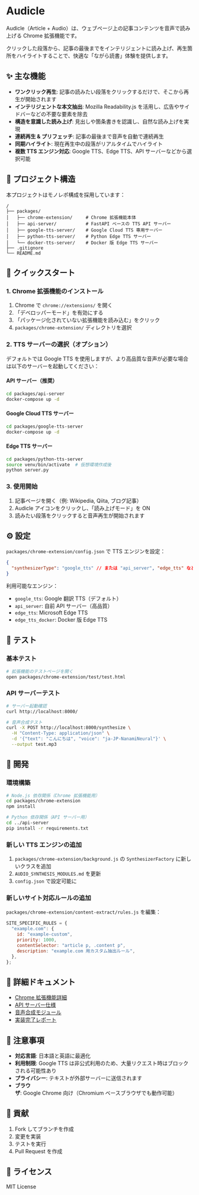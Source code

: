 # Audicle

Audicle（Article + Audio）は、ウェブページ上の記事コンテンツを音声で読み上げる Chrome 拡張機能です。

クリックした段落から、記事の最後までをインテリジェントに読み上げ、再生箇所をハイライトすることで、快適な「ながら読書」体験を提供します。

## ✨ 主な機能

- **ワンクリック再生**: 記事の読みたい段落をクリックするだけで、そこから再生が開始されます
- **インテリジェントな本文抽出**: Mozilla Readability.js を活用し、広告やサイドバーなどの不要な要素を除去
- **構造を意識した読み上げ**: 見出しや箇条書きを認識し、自然な読み上げを実現
- **連続再生 & プリフェッチ**: 記事の最後まで音声を自動で連続再生
- **同期ハイライト**: 現在再生中の段落がリアルタイムでハイライト
- **複数 TTS エンジン対応**: Google TTS、Edge TTS、API サーバーなどから選択可能

## 📂 プロジェクト構造

本プロジェクトはモノレポ構成を採用しています：

```
/
├── packages/
│   ├── chrome-extension/     # Chrome 拡張機能本体
│   ├── api-server/           # FastAPI ベースの TTS API サーバー
│   ├── google-tts-server/    # Google Cloud TTS 専用サーバー
│   ├── python-tts-server/    # Python Edge TTS サーバー
│   └── docker-tts-server/    # Docker 版 Edge TTS サーバー
├── .gitignore
└── README.md
```

## 🚀 クイックスタート

### 1. Chrome 拡張機能のインストール

1. Chrome で `chrome://extensions/` を開く
2. 「デベロッパーモード」を有効にする
3. 「パッケージ化されていない拡張機能を読み込む」をクリック
4. `packages/chrome-extension/` ディレクトリを選択

### 2. TTS サーバーの選択（オプション）

デフォルトでは Google TTS を使用しますが、より高品質な音声が必要な場合は以下のサーバーを起動してください：

#### API サーバー（推奨）

```bash
cd packages/api-server
docker-compose up -d
```

#### Google Cloud TTS サーバー

```bash
cd packages/google-tts-server
docker-compose up -d
```

#### Edge TTS サーバー

```bash
cd packages/python-tts-server
source venv/bin/activate  # 仮想環境作成後
python server.py
```

### 3. 使用開始

1. 記事ページを開く（例: Wikipedia, Qiita, ブログ記事）
2. Audicle アイコンをクリックし、「読み上げモード」を ON
3. 読みたい段落をクリックすると音声再生が開始されます

## ⚙️ 設定

`packages/chrome-extension/config.json` で TTS エンジンを設定：

```json
{
  "synthesizerType": "google_tts" // または "api_server", "edge_tts" など
}
```

利用可能なエンジン：

- `google_tts`: Google 翻訳 TTS（デフォルト）
- `api_server`: 自前 API サーバー（高品質）
- `edge_tts`: Microsoft Edge TTS
- `edge_tts_docker`: Docker 版 Edge TTS

## 🧪 テスト

### 基本テスト

```bash
# 拡張機能のテストページを開く
open packages/chrome-extension/test/test.html
```

### API サーバーテスト

```bash
# サーバー起動確認
curl http://localhost:8000/

# 音声合成テスト
curl -X POST http://localhost:8000/synthesize \
  -H "Content-Type: application/json" \
  -d '{"text": "こんにちは", "voice": "ja-JP-NanamiNeural"}' \
  --output test.mp3
```

## 🔧 開発

### 環境構築

```bash
# Node.js 依存関係（Chrome 拡張機能用）
cd packages/chrome-extension
npm install

# Python 依存関係（API サーバー用）
cd ../api-server
pip install -r requirements.txt
```

### 新しい TTS エンジンの追加

1. `packages/chrome-extension/background.js` の `SynthesizerFactory` に新しいクラスを追加
2. `AUDIO_SYNTHESIS_MODULES.md` を更新
3. `config.json` で設定可能に

### 新しいサイト対応ルールの追加

`packages/chrome-extension/content-extract/rules.js` を編集：

```javascript
SITE_SPECIFIC_RULES = {
  "example.com": {
    id: "example-custom",
    priority: 1000,
    contentSelector: "article p, .content p",
    description: "example.com 用カスタム抽出ルール",
  },
};
```

## 📖 詳細ドキュメント

- [Chrome 拡張機能詳細](packages/chrome-extension/README.md)
- [API サーバー仕様](packages/api-server/README.md)
- [音声合成モジュール](packages/chrome-extension/AUDIO_SYNTHESIS_MODULES.md)
- [実装完了レポート](packages/completion-report.md)

## 📝 注意事項

- **対応言語**: 日本語と英語に最適化
- **利用制限**: Google TTS は非公式利用のため、大量リクエスト時はブロックされる可能性あり
- **プライバシー**: テキストが外部サーバーに送信されます
- **ブラウザ**: Google Chrome 向け（Chromium ベースブラウザでも動作可能）

## 🤝 貢献

1. Fork してブランチを作成
2. 変更を実装
3. テストを実行
4. Pull Request を作成

## 📄 ライセンス

MIT License
